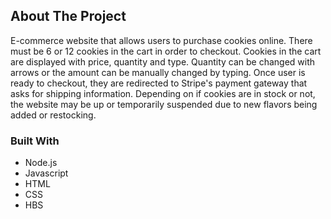 <!-- ABOUT THE PROJECT -->
## About The Project
E-commerce website that allows users to purchase cookies online. There must be 6 or 12 cookies in the cart in order to checkout. Cookies in the cart are displayed with price, quantity and type. Quantity can be changed with arrows or the amount can be manually changed by typing. Once user is ready to checkout, they are redirected to Stripe's payment gateway that asks for shipping information. 
Depending on if cookies are in stock or not, the website may be up or temporarily suspended due to new flavors being added or restocking. 



### Built With
* Node.js
* Javascript
* HTML
* CSS
* HBS


